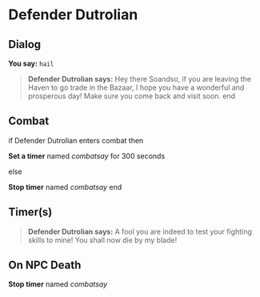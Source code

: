 # Defender Dutrolian


## Dialog

**You say:** `hail`



>**Defender Dutrolian says:** Hey there Soandso, if you are leaving the Haven to go trade in the Bazaar, I hope you have a wonderful and prosperous day! Make sure you come back and visit soon.
end



## Combat

if Defender Dutrolian enters combat  then


**Set a timer** named *combatsay* for 300 seconds

else


**Stop timer** named *combatsay*
end



## Timer(s)

>**Defender Dutrolian says:** A fool you are indeed to test your fighting skills to mine!  You shall now die by my blade!


## On NPC Death

**Stop timer** named *combatsay*